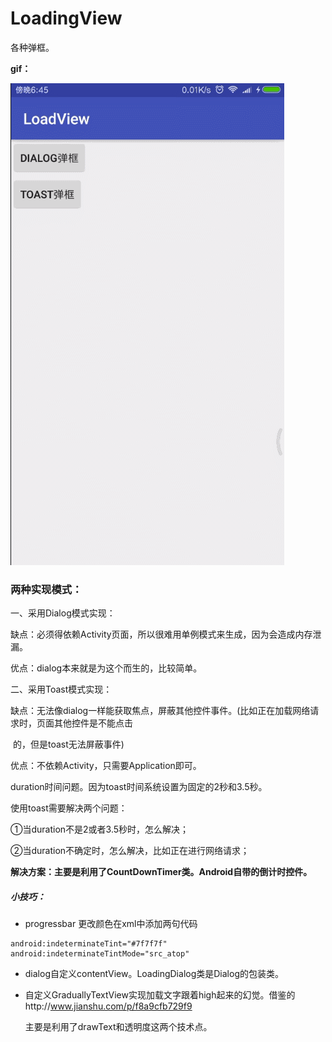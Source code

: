 # LoadingView
各种弹框。

**gif：**

![](screenshots/loadingview.gif)



### 两种实现模式：

一、采用Dialog模式实现：

缺点：必须得依赖Activity页面，所以很难用单例模式来生成，因为会造成内存泄漏。

优点：dialog本来就是为这个而生的，比较简单。



二、采用Toast模式实现：

缺点：无法像dialog一样能获取焦点，屏蔽其他控件事件。(比如正在加载网络请求时，页面其他控件是不能点击 

​            的，但是toast无法屏蔽事件)

优点：不依赖Activity，只需要Application即可。



duration时间问题。因为toast时间系统设置为固定的2秒和3.5秒。

使用toast需要解决两个问题：

①当duration不是2或者3.5秒时，怎么解决；

②当duration不确定时，怎么解决，比如正在进行网络请求；

**解决方案：主要是利用了CountDownTimer类。Android自带的倒计时控件。**



##### **小技巧**：

* progressbar 更改颜色在xml中添加两句代码

```
android:indeterminateTint="#7f7f7f"
android:indeterminateTintMode="src_atop"
```

* dialog自定义contentView。LoadingDialog类是Dialog的包装类。

* 自定义GraduallyTextView实现加载文字跟着high起来的幻觉。借鉴的http://www.jianshu.com/p/f8a9cfb729f9

  主要是利用了drawText和透明度这两个技术点。


